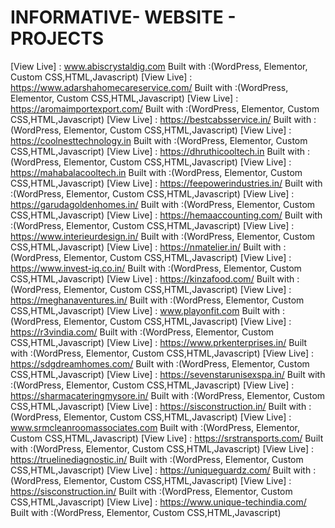 # INFORMATIVE- WEBSITE - PROJECTS
[View Live] : www.abiscrystaldig.com                       Built with :(WordPress, Elementor, Custom CSS,HTML,Javascript)
[View Live] : https://www.adarshahomecareservice.com/      Built with :(WordPress, Elementor, Custom CSS,HTML,Javascript)
[View Live] : https://aromaimportexport.com/               Built with :(WordPress, Elementor, Custom CSS,HTML,Javascript)
[View Live] : https://bestcabsservice.in/                  Built with :(WordPress, Elementor, Custom CSS,HTML,Javascript)
[View Live] : https://coolnesttechnology.in                Built with :(WordPress, Elementor, Custom CSS,HTML,Javascript)
[View Live] : https://dhruthicooltech.in                   Built with :(WordPress, Elementor, Custom CSS,HTML,Javascript)
[View Live] : https://mahabalacooltech.in                  Built with :(WordPress, Elementor, Custom CSS,HTML,Javascript)
[View Live] : https://feepowerindustries.in/               Built with :(WordPress, Elementor, Custom CSS,HTML,Javascript)
[View Live] : https://garudagoldenhomes.in/                Built with :(WordPress, Elementor, Custom CSS,HTML,Javascript)
[View Live] : https://hemaaccounting.com/                  Built with :(WordPress, Elementor, Custom CSS,HTML,Javascript)
[View Live] : https://www.interieurdesign.in/              Built with :(WordPress, Elementor, Custom CSS,HTML,Javascript)
[View Live] : https://nmatelier.in/                        Built with :(WordPress, Elementor, Custom CSS,HTML,Javascript)
[View Live] : https://www.invest-iq.co.in/                 Built with :(WordPress, Elementor, Custom CSS,HTML,Javascript)
[View Live] : https://kinzafood.com/                       Built with :(WordPress, Elementor, Custom CSS,HTML,Javascript)
[View Live] : https://meghanaventures.in/                  Built with :(WordPress, Elementor, Custom CSS,HTML,Javascript)
[View Live] : www.playonfit.com                            Built with :(WordPress, Elementor, Custom CSS,HTML,Javascript)
[View Live] : https://r3vindia.com/                        Built with :(WordPress, Elementor, Custom CSS,HTML,Javascript)
[View Live] : https://www.prkenterprises.in/               Built with :(WordPress, Elementor, Custom CSS,HTML,Javascript)
[View Live] : https://sdgdreamhomes.com/                   Built with :(WordPress, Elementor, Custom CSS,HTML,Javascript)
[View Live] : https://sevenstarunisexspa.in/               Built with :(WordPress, Elementor, Custom CSS,HTML,Javascript)
[View Live] : https://sharmacateringmysore.in/             Built with :(WordPress, Elementor, Custom CSS,HTML,Javascript)
[View Live] : https://sisconstruction.in/                  Built with :(WordPress, Elementor, Custom CSS,HTML,Javascript)
[View Live] : www.srmcleanroomassociates.com               Built with :(WordPress, Elementor, Custom CSS,HTML,Javascript)
[View Live] : https://srstransports.com/                   Built with :(WordPress, Elementor, Custom CSS,HTML,Javascript)
[View Live] : https://truelinediagnostic.in/               Built with :(WordPress, Elementor, Custom CSS,HTML,Javascript)
[View Live] : https://uniqueguardz.com/                    Built with :(WordPress, Elementor, Custom CSS,HTML,Javascript)
[View Live] : https://sisconstruction.in/                  Built with :(WordPress, Elementor, Custom CSS,HTML,Javascript)
[View Live] : https://www.unique-techindia.com/            Built with :(WordPress, Elementor, Custom CSS,HTML,Javascript)
